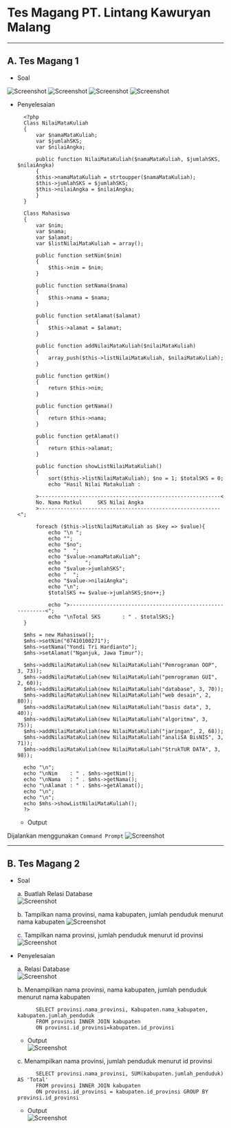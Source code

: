# Tes Magang PT. Lintang Kawuryan Malang
***

## A. Tes Magang 1
* Soal

![Screenshot](img/soalTes1_a.png)
![Screenshot](img/soalTes1_b.png)
![Screenshot](img/soalTes1_c.png)
![Screenshot](img/soalTes1_d.png)  

* Penyelesaian

		<?php
		Class NilaiMataKuliah
		{
			var $namaMataKuliah; 
			var $jumlahSKS; 
			var $nilaiAngka;

			public function NilaiMataKuliah($namaMataKuliah, $jumlahSKS, $nilaiAngka)
			{
			$this->namaMataKuliah = strtoupper($namaMataKuliah);
			$this->jumlahSKS = $jumlahSKS;
			$this->nilaiAngka = $nilaiAngka; 
			}
		}

		Class Mahasiswa
		{
			var $nim;
			var $nama;
			var $alamat;
			var $listNilaiMataKuliah = array();

			public function setNim($nim)
			{
				$this->nim = $nim;
			}

			public function setNama($nama)
			{
				$this->nama = $nama;
			}

			public function setAlamat($alamat)
			{
				$this->alamat = $alamat;
			}

			public function addNilaiMataKuliah($nilaiMataKuliah)
			{
				array_push($this->listNilaiMataKuliah, $nilaiMataKuliah);
			}

			public function getNim()
			{
				return $this->nim;
			}

			public function getNama()
			{
				return $this->nama;
			}

			public function getAlamat()
			{
				return $this->alamat;
			}

			public function showListNilaiMataKuliah()
			{
				sort($this->listNilaiMataKuliah); $no = 1; $totalSKS = 0;
				echo "Hasil Nilai Matakuliah :
		
			>-----------------------------------------------------------<
			No.	Nama Matkul		SKS	Nilai Angka
			>-----------------------------------------------------------<";
		
			foreach ($this->listNilaiMataKuliah as $key => $value){
				echo "\n ";
				echo "";
				echo "$no";
				echo "	";
				echo "$value->namaMataKuliah";
				echo "		";
				echo "$value->jumlahSKS";
				echo "	";
				echo "$value->nilaiAngka";
				echo "\n";
				$totalSKS += $value->jumlahSKS;$no++;}

				echo ">-----------------------------------------------------------<";
				echo "\nTotal SKS		: " . $totalSKS;}
		}

		$mhs = new Mahasiswa();
		$mhs->setNim("07410100271");
		$mhs->setNama("Yondi Tri Hardianto");
		$mhs->setAlamat("Nganjuk, Jawa Timur");

		$mhs->addNilaiMataKuliah(new NilaiMataKuliah("Pemrograman OOP", 3, 73));
		$mhs->addNilaiMataKuliah(new NilaiMataKuliah("pemrograman GUI", 2, 60));
		$mhs->addNilaiMataKuliah(new NilaiMataKuliah("database", 3, 70));
		$mhs->addNilaiMataKuliah(new NilaiMataKuliah("web desain", 2, 80));
		$mhs->addNilaiMataKuliah(new NilaiMataKuliah("basis data", 3, 40));
		$mhs->addNilaiMataKuliah(new NilaiMataKuliah("algoritma", 3, 75));
		$mhs->addNilaiMataKuliah(new NilaiMataKuliah("jaringan", 2, 68));
		$mhs->addNilaiMataKuliah(new NilaiMataKuliah("analiSA BisNIS", 3, 71));
		$mhs->addNilaiMataKuliah(new NilaiMataKuliah("StrukTUR DATA", 3, 98));

		echo "\n";
		echo "\nNim    : " . $mhs->getNim();
		echo "\nNama   : " . $mhs->getNama();
		echo "\nAlamat : " . $mhs->getAlamat();
		echo "\n";
		echo "\n";
		echo $mhs->showListNilaiMataKuliah(); 
		?>

	* Output

Dijalankan menggunakan `Command Prompt`
![Screenshot](img/jawabanTes1.png)
***

## B. Tes Magang 2

* Soal

	a. Buatlah Relasi Database                                                    
![Screenshot](img/soalTes2_a.png) 

	b. Tampilkan nama provinsi, nama kabupaten, jumlah penduduk menurut nama kabupaten
![Screenshot](img/soalTes2_b.png) 

	c. Tampilkan nama provinsi, jumlah penduduk menurut id provinsi                               
![Screenshot](img/soalTes2_c.png) 

* Penyelesaian

	a. Relasi Database                                    
![Screenshot](img/jawabanTes2_a.png) 

	b. Menampilkan nama provinsi, nama kabupaten, jumlah penduduk menurut nama kabupaten

			SELECT provinsi.nama_provinsi, Kabupaten.nama_kabupaten, kabupaten.jumlah_penduduk 
			FROM provinsi INNER JOIN kabupaten 
			ON provinsi.id_provinsi=kabupaten.id_provinsi	
			
	* Output                                       
	![Screenshot](img/jawabanTes2_b.png)

	c. Menampilkan nama provinsi, jumlah penduduk menurut id provinsi

			SELECT provinsi.nama_provinsi, SUM(kabupaten.jumlah_penduduk) AS 'Total' 
			FROM provinsi INNER JOIN kabupaten 
			ON provinsi.id_provinsi = kabupaten.id_provinsi GROUP BY provinsi.id_provinsi

	* Output                     
	![Screenshot](img/jawabanTes2_c.png)